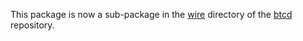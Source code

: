 This package is now a sub-package in the
[wire](https://github.com/btcsuite/btcd/tree/master/wire) directory of the
[btcd](https://github.com/btcsuite/btcd) repository.

